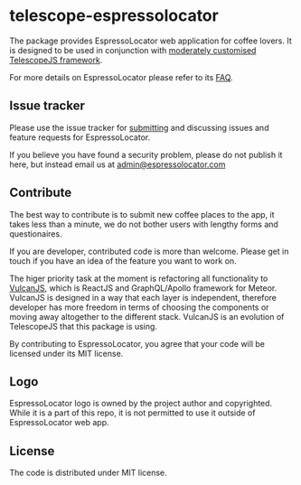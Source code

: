 # telescope-espressolocator

The package provides EspressoLocator web application for coffee lovers. It is
designed to be used in conjunction with [moderately customised TelescopeJS
framework](https://github.com/espressolocator/telescope).

For more details on EspressoLocator please refer to its [FAQ](https://espressolocator.com/page/faq).

## Issue tracker

Please use the issue tracker for
[submitting](https://github.com/espressolocator/telescope-espressolocator/issues)
 and discussing issues and feature requests for EspressoLocator.

If you believe you have found a security problem, please do not publish it
here, but instead email us at admin@espressolocator.com

## Contribute

The best way to contribute is to submit new coffee places to the app, it takes
less than a minute, we do not bother users with lengthy forms and
questionaires.

If you are developer, contributed code is more than welcome. Please get in
touch if you have an idea of the feature you want to work on.

The higer priority task at the moment is refactoring all functionality to
[VulcanJS](http://docs.vulcanjs.org/index.html), which is ReactJS and
GraphQL/Apollo framework for Meteor. VulcanJS is designed in a way that each
layer is independent, therefore developer has more freedom in terms of
choosing the components or moving away altogether to the different stack.
VulcanJS is an evolution of TelescopeJS that this package is using.

By contributing to EspressoLocator, you agree that your code will be licensed
under its MIT license.

## Logo

EspressoLocator logo is owned by the project author and copyrighted. While it
is a part of this repo, it is not permitted to use it outside of
EspressoLocator web app.

## License

The code is distributed under MIT license.
